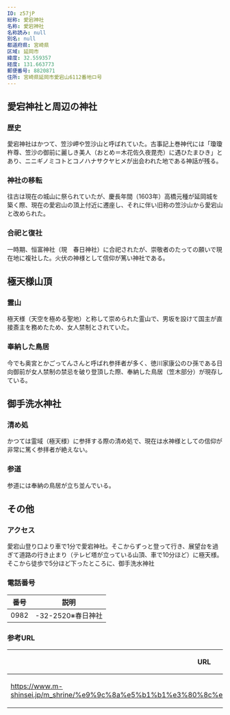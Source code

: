 ```yaml
---
ID: z57jP
総称: 愛宕神社
名称: 愛宕神社
名称読み: null
別名: null
都道府県: 宮崎県
区域: 延岡市
緯度: 32.559357
経度: 131.663773
郵便番号: 8820871
住所: 宮崎県延岡市愛宕山6112番地ロ号
---
```


## 愛宕神社と周辺の神社

### 歴史

愛宕神社はかつて、笠沙岬や笠沙山と呼ばれていた。古事記上巻神代には「瓊瓊杵尊、笠沙の御前に麗しき美人（おとめ＝木花佐久夜毘売）に遇ひたまひき」とあり、ニニギノミコトとコノハナサクヤヒメが出会われた地である神話が残る。

### 神社の移転

往古は現在の城山に祭られていたが、慶長年間（1603年）高橋元種が延岡城を築く際、現在の愛宕山の頂上付近に遷座し、それに伴い旧称の笠沙山から愛宕山と改められた。

### 合祀と復社

一時期、恒富神社（現　春日神社）に合祀されたが、崇敬者のたっての願いで現在地に複社した。火伏の神様として信仰が篤い神社である。

## 極天様山頂

### 霊山

極天様（天空を極める聖地）と称して崇められた霊山で、男坂を設けて国主が直接斎主を務めたため、女人禁制とされていた。

### 奉納した鳥居

今でも奥宮とかごってんさんと呼ばれ参拝者が多く、徳川家康公のひ孫である日向御前が女人禁制の禁忌を破り登頂した際、奉納した鳥居（笠木部分）が現存している。

## 御手洗水神社

### 清め処

かつては霊域（極天様）に参拝する際の清め処で、現在は水神様としての信仰が非常に篤く参拝者が絶えない。

### 参道

参道には奉納の鳥居が立ち並んでいる。

## その他

### アクセス

愛宕山登り口より車で1分で愛宕神社。そこからずっと登って行き、展望台を過ぎて道路の行き止まり（テレビ塔が立っている山頂、車で10分ほど）に極天様。そこから徒歩で5分ほど下ったところに、御手洗水神社

### 電話番号

| 番号 | 説明              |
| ---- | ----------------- |
| 0982 | -32-2520※春日神社 |

### 参考URL

| URL                                                                                                | 説明   |
| -------------------------------------------------------------------------------------------------- | ------ |
| https://www.m-shinsei.jp/m_shrine/%e9%9c%8a%e5%b1%b1%e3%80%8c%e6%84%9b%e5%ae%95%e5%b1%b1%e3%80%8d/ | 神社庁 |
